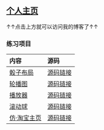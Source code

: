 ## [个人主页](http://AC-YoY.github.io/)

↑↑点击上方就可以访问我的博客了↑↑

### 练习项目

|内容|源码|
|:--|:--|
|[骰子布局](https://ac-yoy.github.io/FrontEndProjects/Layout/dice/diceLayout.html)|[源码链接](https://github.com/AC-YoY/FrontEndProjects/blob/master/Layout/dice/diceLayout.html)|
|[轮播图](https://ac-yoy.github.io/FrontEndProjects/pokemonSlide/PokemonSlide.html)|[源码链接](https://github.com/AC-YoY/FrontEndProjects/blob/master/pokemonSlide/PokemonSlide.html)|
|[播放器](https://ac-yoy.github.io/FrontEndProjects/myplayer/micPlayer.html)|[源码链接](https://github.com/AC-YoY/FrontEndProjects/blob/gh-pages/myplayer/micPlayer.html)|
|[滚动球](https://ac-yoy.github.io/FrontEndProjects/3D/cloudRoll.html)|[源码链接](https://github.com/AC-YoY/FrontEndProjects/blob/gh-pages/3D/cloudRoll.html)|
|[仿·淘宝主页](https://ac-yoy.github.io/FrontEndProjects/taobao/index.html)|[源码链接](https://github.com/AC-YoY/FrontEndProjects/blob/gh-pages/taobao/index.html)|
